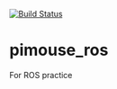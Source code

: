 [![Build Status](https://travis-ci.org/stanleylin924/pimouse_ros.svg?branch=main)](https://travis-ci.org/stanleylin924/pimouse_ros)

# pimouse_ros
For ROS practice

